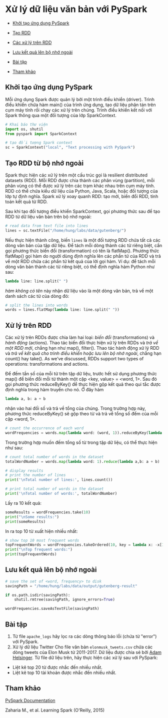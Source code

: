 # Xử lý dữ liệu văn bản với PySpark


- [Khởi tạo ứng dụng PySpark](#sparkcontext)
- [Tạo RDD](#create_rdd)
- [Các xử lý trên RDD](#rdd_progamming)
- [Lưu kết quả lên bộ nhớ ngoài](#save_results)

- [Bài tập](#excercises)

- [Tham khảo](#references)

## Khởi tạo ứng dụng PySpark <a name="sparkcontext"/>

Mỗi ứng dụng Spark được quản lý bởi một trình điều khiển (driver). Trình điều khiển chứa hàm main() của trình ứng dụng, tạo dữ liệu phân tán trên cụm máy tính rồi chạy các xử lý trên chúng. Trình điều khiển kết nối với Spark thông qua một đối tượng của lớp SparkContext.


```python
# Khai báo thư viện
import os, shutil
from pyspark import SparkContext

# tạo đối tượng Spark context 
sc = SparkContext("local", "Text processing with PySpark")
```

## Tạo RDD từ bộ nhớ ngoài

Spark thực hiện các xử lý trên một cấu trúc gọi là resilient distributed datasets (RDD). Mỗi RDD được chia thành các phân vùng (partition), mỗi phân vùng có thể được xử lý trên các trạm khác nhau trên cụm máy tính. RDD có thể chứa kiểu dữ liệu của Python, Java, Scala, hoặc đối tượng của lớp tự định nghĩa. Spark xử lý xoay quanh RDD: tạo mới, biến đổi RDD, tính toán kết quả từ RDD.

Sau khi tạo đối tượng điều khiển SparkContext, gọi phương thức sau để tạo RDD từ dữ liệu văn bản trên bộ nhớ ngoài:

```python
# read data from text file into lines  
lines = sc.textFile("/home/hung/labs/data/gutenberg/")
```
Nếu thực hiện thành công, biến `lines` là một đối tượng RDD chứa tất cả các dòng văn bản của tập dữ liệu.
Để tách mỗi dòng thành các từ riêng biệt, cần gọi phương thức biến đổi (transformation) có tên là flatMap(). Phương thức flatMap() gọi hàm do người dùng định nghĩa lên các phần tử của RDD và trả về một RDD chứa các phần tử kết quả của lời gọi hàm.
Ví dụ: để tách mỗi dòng văn bản thành các từ riêng biệt, có thể định nghĩa hàm Python như sau:
```python 
lambda line: line.split(" ")
```
*hàm không có tên* này nhận dữ liệu vào là một dòng văn bản, trả về một danh sách các từ của dòng đó:
```python
# split the lines into words
words = lines.flatMap(lambda line: line.split(" "))
```

## Xử lý trên RDD <a name="rdd_progamming"/>

Các xử lý trên RDDs được chia làm hai loại: *biến đổi* (transformations) và *hành động* (actions).
Thao tác biến đổi thực hiện xử lý trên RDDs và *trả về một RDD mới*, chẳng hạn như map(), filter(). Thao tác hành động xử lý RDD và *trả về kết quả cho trình điều khiển hoặc lưu lên bộ nhớ ngoài*, chẳng hạn count() hay take().
As we’ve discussed, RDDs support two types of operations: transformations and
actions. 

Để đếm tần số của mỗi từ trên tập dữ liệu, trước hết sử dụng phương thức map() để biến đổi mỗi từ thành một cặp <key, value> = <word, 1>. Sau đó gọi phương thức reduceByKey() để thực hiện gộp kết quả theo qui tắc được định nghĩa trong hàm truyền cho nó. Ở đây hàm
```python
lambda a, b: a + b
```
nhận vào hai đối số và trả về tổng của chúng. Trong trường hợp này, phương thức reduceByKey() sẽ gộp theo từ và trả về tổng số đếm của mỗi cặp <word, 1>.

```python
# count the occurrence of each word
wordFrequencies = words.map(lambda word: (word, 1)).reduceByKey(lambda a,b: a + b)
```

Trong trường hợp muốn đếm tổng số từ trong tập dữ liệu, có thể thực hiện như sau:
```python
# count total number of words in the dataset
totalWordNumber = words.map(lambda word: 1).reduce(lambda a,b: a + b)

# display results
# print the number of lines
print('\nTotal number of lines:', lines.count())

# print total number of words in the dataset
print('\nTotal number of words:', totalWordNumber)
```

Lấy ra 10 kết quả:
```python
someResults = wordFrequencies.take(10)
print("\nSome results:")
print(someResults)
```
In ra top 10 từ xuất hiện nhiều nhất: 
```python
# show top 10 most frequent words
topFrequentWords = wordFrequencies.takeOrdered(10, key = lambda x: -x[1])
print("\nTop frequent words:")
print(topFrequentWords)
```

## Lưu kết quả lên bộ nhớ ngoài <a name="save_results"/>

```python
# save the set of <word, frequency> to disk
savingPath = "/home/hung/labs/data/output/gutenberg-result"

if os.path.isdir(savingPath):
    shutil.rmtree(savingPath, ignore_errors=True)

wordFrequencies.saveAsTextFile(savingPath)
```

## Bài tập<a name="excercises"/>

1. Từ file `apache_logs` hãy lọc ra các dòng thông báo lỗi (chứa từ "error") với PySpark.
2. Xử lý dữ liệu Twitter
Cho file văn bản `elonmusk_tweets.csv` chứa các dòng tweets của Elon Musk từ 2011-2017. Dữ liệu được chia sẻ bởi [Adam Helsinger](https://data.world/adamhelsinger/elon-musk-tweets-until-4-6-17). Từ file dữ liệu trên, hãy thực hiện các xử lý sau với PySpark:
- Liệt kê top 20 từ được nhắc đến nhiều nhất.
- Liệt kê top 10 tài khoản được nhắc đến nhiều nhất.

## Tham khảo <a name="references"/>
[PySpark Documentation
](https://spark.apache.org/docs/3.1.1/api/python/)


Zaharia M., et al. Learning Spark (O'Reilly, 2015)
